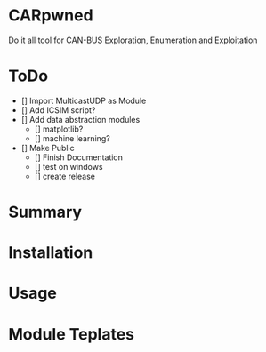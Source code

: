# CARpwned
Do it all tool for CAN-BUS Exploration, Enumeration and Exploitation

# ToDo
- [] Import MulticastUDP as Module
- [] Add ICSIM script?
- [] Add data abstraction modules
  - [] matplotlib?
  - [] machine learning?
- [] Make Public
  - [] Finish Documentation
  - [] test on windows
  - [] create release
# Summary

# Installation

# Usage

# Module Teplates
